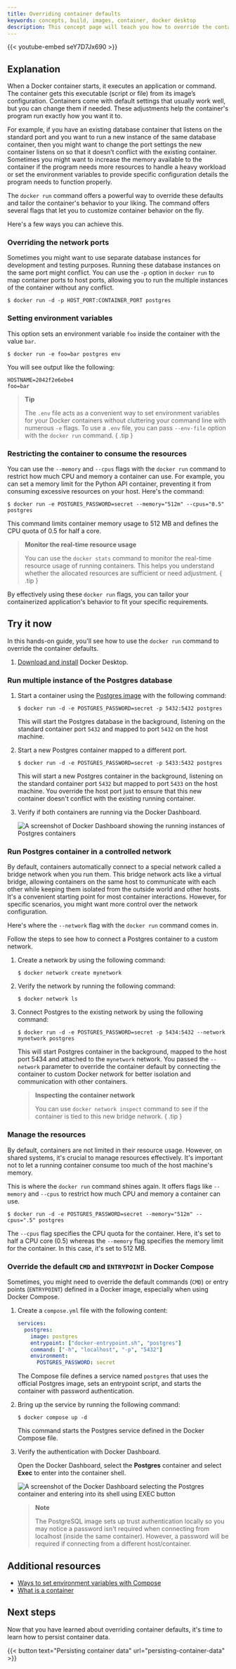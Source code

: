 ```yaml
---
title: Overriding container defaults
keywords: concepts, build, images, container, docker desktop
description: This concept page will teach you how to override the container defaults using the `docker run` command.
---
```


{{< youtube-embed seY7D7Jx690 >}}

## Explanation

When a Docker container starts, it executes an application or command. The container gets this executable (script or file) from its image’s configuration. Containers come with default settings that usually work well, but you can change them if needed. These adjustments help the container's program run exactly how you want it to.

For example, if you have an existing database container that listens on the standard port and you want to run a new instance of the same database container, then you might want to change the port settings the new container listens on so that it doesn’t conflict with the existing container. Sometimes you might want to increase the memory available to the container if the program needs more resources to handle a heavy workload or set the environment variables to provide specific configuration details the program needs to function properly.

The `docker run` command offers a powerful way to override these defaults and tailor the container's behavior to your liking. The command offers several flags that let you to customize container behavior on the fly.

Here's a few ways you can achieve this.

### Overriding the network ports

Sometimes you might want to use separate database instances for development and testing purposes. Running these database instances on the same port might conflict. You can use the `-p` option in `docker run` to map container ports to host ports, allowing you to run the multiple instances of the container without any conflict.

```console
$ docker run -d -p HOST_PORT:CONTAINER_PORT postgres
```

### Setting environment variables

This option sets an environment variable `foo` inside the container with the value `bar`.

```console
$ docker run -e foo=bar postgres env
```

You will see output like the following:

```console
HOSTNAME=2042f2e6ebe4
foo=bar
```

> **Tip**
>
> The `.env` file acts as a convenient way to set environment variables for your Docker containers without cluttering your command line with numerous `-e` flags. To use a `.env` file, you can pass `--env-file` option with the `docker run` command.
{ .tip }

### Restricting the container to consume the resources

You can use the `--memory` and `--cpus` flags with the `docker run` command to restrict how much CPU and memory a container can use. For example, you can set a memory limit for the Python API container, preventing it from consuming excessive resources on your host. Here's the command:

```console
$ docker run -e POSTGRES_PASSWORD=secret --memory="512m" --cpus="0.5" postgres
 ```

This command limits container memory usage to 512 MB and defines the CPU quota of 0.5 for half a core.

> **Monitor the real-time resource usage**
>
> You can use the `docker stats` command to monitor the real-time resource usage of running containers. This helps you understand whether the allocated resources are sufficient or need adjustment.
{ .tip }

By effectively using these `docker run` flags, you can tailor your containerized application's behavior to fit your specific requirements.

## Try it now

In this hands-on guide, you'll see how to use the `docker run` command to override the container defaults.

1. [Download and install](/get-docker/) Docker Desktop.

### Run multiple instance of the Postgres database

1.  Start a container using the [Postgres image](https://hub.docker.com/_/postgres) with the following command:
    
    ```console
    $ docker run -d -e POSTGRES_PASSWORD=secret -p 5432:5432 postgres
    ```

    This will start the Postgres database in the background, listening on the standard container port `5432` and mapped to port `5432` on the host machine.

2. Start a new Postgres container mapped to a different port. 

    ```console
    $ docker run -d -e POSTGRES_PASSWORD=secret -p 5433:5432 postgres
    ```

    This will start a new Postgres container in the background, listening on the standard container port `5432` but mapped to port `5433` on the host machine. You override the host port just to ensure that this new container doesn't conflict with the existing running container.

3. Verify if both containers are running via the Docker Dashboard.

    ![A screenshot of Docker Dashboard showing the running instances of Postgres containers](images/running-postgres-containers.webp?border=true)

### Run Postgres container in a controlled network

By default, containers automatically connect to a special network called a bridge network when you run them. This bridge network acts like a virtual bridge, allowing containers on the same host to communicate with each other while keeping them isolated from the outside world and other hosts. It's a convenient starting point for most container interactions. However, for specific scenarios, you might want more control over the network configuration.

Here's where the `--network` flag with the `docker run` command comes in.

Follow the steps to see how to connect a Postgres container to a custom network.

1. Create a network by using the following command:

    ```console
    $ docker network create mynetwork
    ```

2. Verify the network by running the following command:

    ```console
    $ docker network ls
    ```

3. Connect Postgres to the existing network by using the following command:

    ```console
    $ docker run -d -e POSTGRES_PASSWORD=secret -p 5434:5432 --network mynetwork postgres
    ```

    This will start Postgres container in the background, mapped to the host port 5434 and attached to the `mynetwork` network. You passed the `--network` parameter to override the container default by connecting the container to custom Docker network for better isolation and communication with other containers.

    > **Inspecting the container network**
    >
    > You can use `docker network inspect` command to see if the container is tied to this new bridge network.
    { .tip }

### Manage the resources

By default, containers are not limited in their resource usage. However, on shared systems, it's crucial to manage resources effectively. It's important not to let a running container consume too much of the host machine's memory.

This is where the `docker run` command shines again. It offers flags like `--memory` and `--cpus` to restrict how much CPU and memory a container can use.

```console
$ docker run -d -e POSTGRES_PASSWORD=secret --memory="512m" --cpus=".5" postgres
```

The `--cpus` flag specifies the CPU quota for the container. Here, it's set to half a CPU core (0.5) whereas the `--memory` flag specifies the memory limit for the container. In this case, it's set to 512 MB.

### Override the default `CMD` and `ENTRYPOINT` in Docker Compose

Sometimes, you might need to override the default commands (`CMD`) or entry points (`ENTRYPOINT`) defined in a Docker image, especially when using Docker Compose.

1. Create a `compose.yml` file with the following content:

    ```yaml
    services:
      postgres:
        image: postgres
        entrypoint: ["docker-entrypoint.sh", "postgres"]
        command: ["-h", "localhost", "-p", "5432"]
        environment:
          POSTGRES_PASSWORD: secret 
    ```


    The Compose file defines a service named `postgres` that uses the official Postgres image, sets an entrypoint script, and starts the container with password authentication.

2. Bring up the service by running the following command:

    ```console
    $ docker compose up -d
    ```

    This command starts the Postgres service defined in the Docker Compose file.

3. Verify the authentication with Docker Dashboard.

    Open the Docker Dashboard, select the **Postgres** container and select **Exec** to enter into the container shell.

    ![A screenshot of the Docker Dashboard selecting the Postgres container and entering into its shell using EXEC button](images/exec-into-postgres-container.webp?border=true)


    > **Note**
    > 
    > The PostgreSQL image sets up trust authentication locally so you may notice a password isn't required when connecting from localhost (inside the same container). However, a password will be required if connecting from a different host/container.



## Additional resources

* [Ways to set environment variables with Compose](/compose/environment-variables/set-environment-variables/)
* [What is a container](/guides/docker-concepts/the-basics/what-is-a-container/)

## Next steps

Now that you have learned about overriding container defaults, it's time to learn how to persist container data.

{{< button text="Persisting container data" url="persisting-container-data" >}}


